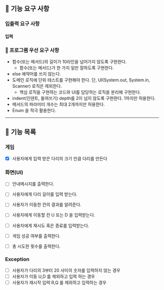 ## 🚀 기능 요구 사항


### 입출력 요구 사항

#### 입력

### 🎯 프로그램 우선 요구 사항

- 함수(또는 메서드)의 길이가 10라인을 넘어가지 않도록 구현한다.
    - 함수(또는 메서드)가 한 가지 일만 잘하도록 구현한다.
- else 예약어를 쓰지 않는다.
- 도메인 로직에 단위 테스트를 구현해야 한다. 단, UI(System.out, System.in, Scanner) 로직은 제외한다.
    - 핵심 로직을 구현하는 코드와 UI를 담당하는 로직을 분리해 구현한다.
- indent(인덴트, 들여쓰기) depth를 2이 넘지 않도록 구현한다. 1까지만 허용한다.
- 메서드의 파라미터 개수는 최대 2개까지만 허용한다.
- Enum 을 적극 활용한다.


---
## 🚀 기능 목록
### 게임
- [x] 사용자에게 입력 받은 다리의 크기 만큼 다리를 만든다



### 화면(UI)
- [ ] 안내메시지를 출력한다.
- [ ] 사용자에게 다리 길이를 입력 받는다.
- [ ] 사용자가 이동한 칸의 결과를 알려준다.
- [ ] 사용자에게 이동할 칸 U 또는 D 을 입력받는다.
- [ ] 사용자에게 재시도 혹은 종료를 입력받는다.
- [ ] 게임 성공 여부를 출력한다.
- [ ] 총 시도한 횟수를 출력한다.



### Exception
- [ ] 사용자가 다리의 3부터 20 사이의 숫자를 입력하지 않는 경우
- [ ] 사용자가 이동 U,D 를 제외하고 입력 하는 경우
- [ ] 사용자가 재시작 입력 R,Q 를 제외하고 입력하는 경우